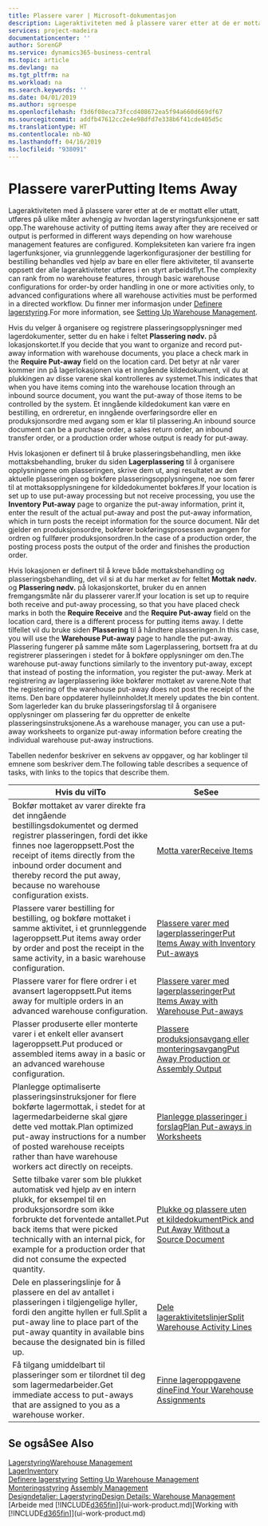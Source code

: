 ```yaml
---
title: Plassere varer | Microsoft-dokumentasjon
description: Lageraktiviteten med å plassere varer etter at de er mottatt eller uttatt, utføres på ulike måter avhengig av hvordan lagerstyringsfunksjonene er satt opp.
services: project-madeira
documentationcenter: ''
author: SorenGP
ms.service: dynamics365-business-central
ms.topic: article
ms.devlang: na
ms.tgt_pltfrm: na
ms.workload: na
ms.search.keywords: ''
ms.date: 04/01/2019
ms.author: sgroespe
ms.openlocfilehash: f3d6f08eca73fccd408672ea5f94a660d669df67
ms.sourcegitcommit: addfb47612cc2e4e98dfd7e338b6f41cde405d5c
ms.translationtype: HT
ms.contentlocale: nb-NO
ms.lasthandoff: 04/16/2019
ms.locfileid: "938091"
---
```

# <a name="putting-items-away"></a><span data-ttu-id="e0424-103">Plassere varer</span><span class="sxs-lookup"><span data-stu-id="e0424-103">Putting Items Away</span></span>
<span data-ttu-id="e0424-104">Lageraktiviteten med å plassere varer etter at de er mottatt eller uttatt, utføres på ulike måter avhengig av hvordan lagerstyringsfunksjonene er satt opp.</span><span class="sxs-lookup"><span data-stu-id="e0424-104">The warehouse activity of putting items away after they are received or output is performed in different ways depending on how warehouse management features are configured.</span></span> <span data-ttu-id="e0424-105">Kompleksiteten kan variere fra ingen lagerfunksjoner, via grunnleggende lagerkonfigurasjoner der bestilling for bestilling behandles ved hjelp av bare en eller flere aktiviteter, til avanserte oppsett der alle lageraktiviteter utføres i en styrt arbeidsflyt.</span><span class="sxs-lookup"><span data-stu-id="e0424-105">The complexity can rank from no warehouse features, through basic warehouse configurations for order-by order handling in one or more activities only, to advanced configurations where all warehouse activities must be performed in a directed workflow.</span></span> <span data-ttu-id="e0424-106">Du finner mer informasjon under [Definere lagerstyring](warehouse-setup-warehouse.md).</span><span class="sxs-lookup"><span data-stu-id="e0424-106">For more information, see [Setting Up Warehouse Management](warehouse-setup-warehouse.md).</span></span>

<span data-ttu-id="e0424-107">Hvis du velger å organisere og registrere plasseringsopplysninger med lagerdokumenter, setter du en hake i feltet **Plassering nødv.** på lokasjonskortet.</span><span class="sxs-lookup"><span data-stu-id="e0424-107">If you decide that you want to organize and record put-away information with warehouse documents, you place a check mark in the **Require Put-away** field on the location card.</span></span> <span data-ttu-id="e0424-108">Det betyr at når varer kommer inn på lagerlokasjonen via et inngående kildedokument, vil du at plukkingen av disse varene skal kontrolleres av systemet.</span><span class="sxs-lookup"><span data-stu-id="e0424-108">This indicates that when you have items coming into the warehouse location through an inbound source document, you want the put-away of those items to be controlled by the system.</span></span> <span data-ttu-id="e0424-109">Et inngående kildedokument kan være en bestilling, en ordreretur, en inngående overføringsordre eller en produksjonsordre med avgang som er klar til plassering.</span><span class="sxs-lookup"><span data-stu-id="e0424-109">An inbound source document can be a purchase order, a sales return order, an inbound transfer order, or a production order whose output is ready for put-away.</span></span>  

<span data-ttu-id="e0424-110">Hvis lokasjonen er definert til å bruke plasseringsbehandling, men ikke mottaksbehandling, bruker du siden **Lagerplassering** til å organisere opplysningene om plasseringen, skrive dem ut, angi resultatet av den aktuelle plasseringen og bokføre plasseringsopplysningene, noe som fører til at mottaksopplysningene for kildedokumentet bokføres.</span><span class="sxs-lookup"><span data-stu-id="e0424-110">If your location is set up to use put-away processing but not receive processing, you use the **Inventory Put-away** page to organize the put-away information, print it, enter the result of the actual put-away and post the put-away information, which in turn posts the receipt information for the source document.</span></span> <span data-ttu-id="e0424-111">Når det gjelder en produksjonsordre, bokfører bokføringsprosessen avgangen for ordren og fullfører produksjonsordren.</span><span class="sxs-lookup"><span data-stu-id="e0424-111">In the case of a production order, the posting process posts the output of the order and finishes the production order.</span></span>

<span data-ttu-id="e0424-112">Hvis lokasjonen er definert til å kreve både mottaksbehandling og plasseringsbehandling, det vil si at du har merket av for feltet **Mottak nødv.** og **Plassering nødv.** på lokasjonskortet, bruker du en annen fremgangsmåte når du plasserer varer.</span><span class="sxs-lookup"><span data-stu-id="e0424-112">If your location is set up to require both receive and put-away processing, so that you have placed check marks in both the **Require Receive** and the **Require Put-away** field on the location card, there is a different process for putting items away.</span></span> <span data-ttu-id="e0424-113">I dette tilfellet vil du bruke siden  **Plassering** til å håndtere plasseringen.</span><span class="sxs-lookup"><span data-stu-id="e0424-113">In this case, you will use the **Warehouse Put-away** page to handle the put-away.</span></span> <span data-ttu-id="e0424-114">Plassering fungerer på samme måte som Lagerplassering, bortsett fra at du registrerer plasseringen i stedet for å bokføre opplysninger om den.</span><span class="sxs-lookup"><span data-stu-id="e0424-114">The warehouse put-away functions similarly to the inventory put-away, except that instead of posting the information, you register the put-away.</span></span> <span data-ttu-id="e0424-115">Merk at registrering av lagerplassering ikke bokfører mottaket av varene.</span><span class="sxs-lookup"><span data-stu-id="e0424-115">Note that the registering of the warehouse put-away does not post the receipt of the items.</span></span> <span data-ttu-id="e0424-116">Den bare oppdaterer hylleinnholdet.</span><span class="sxs-lookup"><span data-stu-id="e0424-116">It merely updates the bin content.</span></span> <span data-ttu-id="e0424-117">Som lagerleder kan du bruke plasseringsforslag til å organisere opplysninger om plassering før du oppretter de enkelte plasseringsinstruksjonene.</span><span class="sxs-lookup"><span data-stu-id="e0424-117">As a warehouse manager, you can use a put-away worksheets to organize put-away information before creating the individual warehouse put-away instructions.</span></span>

<span data-ttu-id="e0424-118">Tabellen nedenfor beskriver en sekvens av oppgaver, og har koblinger til emnene som beskriver dem.</span><span class="sxs-lookup"><span data-stu-id="e0424-118">The following table describes a sequence of tasks, with links to the topics that describe them.</span></span>   

|<span data-ttu-id="e0424-119">**Hvis du vil**</span><span class="sxs-lookup"><span data-stu-id="e0424-119">**To**</span></span>|<span data-ttu-id="e0424-120">**Se**</span><span class="sxs-lookup"><span data-stu-id="e0424-120">**See**</span></span>|  
|------------|-------------|  
|<span data-ttu-id="e0424-121">Bokfør mottaket av varer direkte fra det inngående bestillingsdokumentet og dermed registrer plasseringen, fordi det ikke finnes noe lageroppsett.</span><span class="sxs-lookup"><span data-stu-id="e0424-121">Post the receipt of items directly from the inbound order document and thereby record the put away, because no warehouse configuration exists.</span></span>|[<span data-ttu-id="e0424-122">Motta varer</span><span class="sxs-lookup"><span data-stu-id="e0424-122">Receive Items</span></span>](warehouse-how-receive-items.md)|  
|<span data-ttu-id="e0424-123">Plassere varer bestilling for bestilling, og bokføre mottaket i samme aktivitet, i et grunnleggende lageroppsett.</span><span class="sxs-lookup"><span data-stu-id="e0424-123">Put items away order by order and post the receipt in the same activity, in a basic warehouse configuration.</span></span>|[<span data-ttu-id="e0424-124">Plassere varer med lagerplasseringer</span><span class="sxs-lookup"><span data-stu-id="e0424-124">Put Items Away with Inventory Put-aways</span></span>](warehouse-how-to-put-items-away-with-inventory-put-aways.md)|  
|<span data-ttu-id="e0424-125">Plassere varer for flere ordrer i et avansert lageroppsett.</span><span class="sxs-lookup"><span data-stu-id="e0424-125">Put items away for multiple orders in an advanced warehouse configuration.</span></span>|[<span data-ttu-id="e0424-126">Plassere varer med lagerplasseringer</span><span class="sxs-lookup"><span data-stu-id="e0424-126">Put Items Away with Warehouse Put-aways</span></span>](warehouse-how-to-put-items-away-with-warehouse-put-aways.md)|  
|<span data-ttu-id="e0424-127">Plasser produserte eller monterte varer i et enkelt eller avansert lageroppsett.</span><span class="sxs-lookup"><span data-stu-id="e0424-127">Put produced or assembled items away in a basic or an advanced warehouse configuration.</span></span>|[<span data-ttu-id="e0424-128">Plassere produksjonsavgang eller monteringsavgang</span><span class="sxs-lookup"><span data-stu-id="e0424-128">Put Away Production or Assembly Output</span></span>](warehouse-how-to-put-away-production-output.md)|
|<span data-ttu-id="e0424-129">Planlegge optimaliserte plasseringsinstruksjoner for flere bokførte lagermottak, i stedet for at lagermedarbeiderne skal gjøre dette ved mottak.</span><span class="sxs-lookup"><span data-stu-id="e0424-129">Plan optimized put-away instructions for a number of posted warehouse receipts rather than have warehouse workers act directly on receipts.</span></span>|[<span data-ttu-id="e0424-130">Planlegge plasseringer i forslag</span><span class="sxs-lookup"><span data-stu-id="e0424-130">Plan Put-aways in Worksheets</span></span>](warehouse-how-to-plan-put-aways-in-worksheets.md)|  
|<span data-ttu-id="e0424-131">Sette tilbake varer som ble plukket automatisk ved hjelp av en intern plukk, for eksempel til en produksjonsordre som ikke forbrukte det forventede antallet.</span><span class="sxs-lookup"><span data-stu-id="e0424-131">Put back items that were picked technically with an internal pick, for example for a production order that did not consume the expected quantity.</span></span>|[<span data-ttu-id="e0424-132">Plukke og plassere uten et kildedokument</span><span class="sxs-lookup"><span data-stu-id="e0424-132">Pick and Put Away Without a Source Document</span></span>](warehouse-how-to-create-put-aways-from-internal-put-aways.md)|
|<span data-ttu-id="e0424-133">Dele en plasseringslinje for å plassere en del av antallet i plasseringen i tilgjengelige hyller, fordi den angitte hyllen er full.</span><span class="sxs-lookup"><span data-stu-id="e0424-133">Split a put-away line to place part of the put-away quantity in available bins because the designated bin is filled up.</span></span>|[<span data-ttu-id="e0424-134">Dele lageraktivitetslinjer</span><span class="sxs-lookup"><span data-stu-id="e0424-134">Split Warehouse Activity Lines</span></span>](warehouse-how-to-split-warehouse-activity-lines.md)|
|<span data-ttu-id="e0424-135">Få tilgang umiddelbart til plasseringer som er tilordnet til deg som lagermedarbeider.</span><span class="sxs-lookup"><span data-stu-id="e0424-135">Get immediate access to put-aways that are assigned to you as a warehouse worker.</span></span>|[<span data-ttu-id="e0424-136">Finne lageroppgavene dine</span><span class="sxs-lookup"><span data-stu-id="e0424-136">Find Your Warehouse Assignments</span></span>](warehouse-how-to-find-your-warehouse-assignments.md)|    

## <a name="see-also"></a><span data-ttu-id="e0424-137">Se også</span><span class="sxs-lookup"><span data-stu-id="e0424-137">See Also</span></span>  
[<span data-ttu-id="e0424-138">Lagerstyring</span><span class="sxs-lookup"><span data-stu-id="e0424-138">Warehouse Management</span></span>](warehouse-manage-warehouse.md)  
[<span data-ttu-id="e0424-139">Lager</span><span class="sxs-lookup"><span data-stu-id="e0424-139">Inventory</span></span>](inventory-manage-inventory.md)  
<span data-ttu-id="e0424-140">[Definere lagerstyring](warehouse-setup-warehouse.md)   </span><span class="sxs-lookup"><span data-stu-id="e0424-140">[Setting Up Warehouse Management](warehouse-setup-warehouse.md)   </span></span>  
<span data-ttu-id="e0424-141">[Monteringsstyring](assembly-assemble-items.md)  </span><span class="sxs-lookup"><span data-stu-id="e0424-141">[Assembly Management](assembly-assemble-items.md)  </span></span>  
[<span data-ttu-id="e0424-142">Designdetaljer: Lagerstyring</span><span class="sxs-lookup"><span data-stu-id="e0424-142">Design Details: Warehouse Management</span></span>](design-details-warehouse-management.md)  
<span data-ttu-id="e0424-143">[Arbeide med [!INCLUDE[d365fin](includes/d365fin_md.md)]](ui-work-product.md)</span><span class="sxs-lookup"><span data-stu-id="e0424-143">[Working with [!INCLUDE[d365fin](includes/d365fin_md.md)]](ui-work-product.md)</span></span>  
